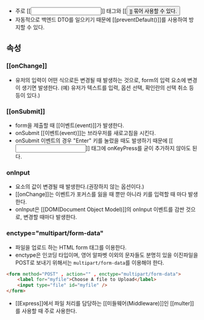 - 주로 [[<input>]] 태그와 [[<button>]] 묶어 사용할 수 있다.
- 자동적으로 백엔드 DTO를 일으키기 때문에 [[preventDefault()]]를 사용하여 방지할 수 있다.

## 속성

### [[onChange]]

- 유저의 입력이 어떤 식으로든 변경될 때 발생하는 것으로, form의 입력 요소에 변경이 생기면 발생한다. (예) 유저가 텍스트를 입력, 옵션 선택, 확인란의 선택 취소 등등이 있다.)
### [[onSubmit]]

- form을 제출할 때 [[이벤트(event)]]가 발생한다.
- onSubmit [[이벤트(event)]]는 브라우저를 새로고침을 시킨다.
- onSubmit 이벤트의 경우 "Enter" 키를 눌렀을 때도 발생하기 때문에 [[<input>]] 태그에 onKeyPress를 굳이 추가하지 않아도 된다.

### onInput

- 요소의 값이 변경될 때 발생한다.(권장하지 않는 옵션이다.)
- [[onChange]]는 이벤트가 포커스를 잃을 때 뿐만 아니라 키를 입력할 때 마다 발생한다. 
- onInput은 [[DOM(Document Object Model)]]의 onInput 이벤트를 감싼 것으로, 변경할 때마다 발생한다.


### enctype="multipart/form-data"

- 파일을 업로드 하는 HTML form 태그를 이용한다.
- enctype은 인코딩 타입이며, 영어 알파벳 이외의 문자들도 분명히 있을 이진파일을 POST로 보내기 위해서는 `multipart/form-data`를 이용해야 한다.

```html
<form method="POST" , action="" , enctype="multipart/form-data">
	<label for="myfile">Choose A file to Upload</label>
	<input type="file" id="myfile" />
</form>
```

- [[Express]]에서 파일 처리를 담당하는 [[미들웨어(Middleware)]]인 [[multer]]를 사용할 때 주로 사용한다.

